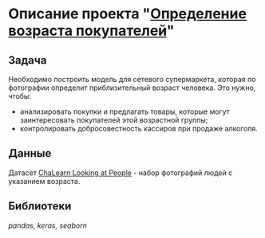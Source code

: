 # Описание проекта "[Определение возраста покупателей](customers_age.ipynb)"

## Задача

Необходимо построить модель для сетевого супермаркета, которая по фотографии определит приблизительный возраст человека. Это нужно, чтобы:
- анализировать покупки и предлагать товары, которые могут заинтересовать покупателей этой возрастной группы;
- контролировать добросовестность кассиров при продаже алкоголя.


## Данные

Датасет [ChaLearn Looking at People](https://chalearnlap.cvc.uab.cat/dataset/26/description/) - набор фотографий людей с указанием возраста.


## Библиотеки

*pandas, keras, seaborn*
